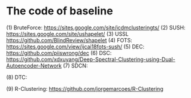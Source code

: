 # The code of baseline
(1) BruteForce:
    https://sites.google.com/site/icdmclusteringts/
(2) SUSH:
    https://sites.google.com/site/ushapelet/
(3) USSL
    https://github.com/BlindReview/shapelet
(4) FOTS:
    https://sites.google.com/view/ijcai18fots-sush/
(5) DEC:
    https://github.com/piiswrong/dec
(6) DSC:
    https://github.com/xdxuyang/Deep-Spectral-Clustering-using-Dual-Autoencoder-Network
(7) SDCN:


(8) DTC:


(9) R-Clustering:
    https://github.com/jorgemarcoes/R-Clustering
